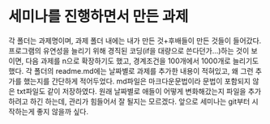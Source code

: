 # 세미나를 진행하면서 만든 과제
각 폴더는 과제명이며, 과제 폴더 내에는 내가 만든 것+후배들이 만든 것들이 들어갔다.
프로그램의 유연성을 늘리기 위해 경직된 코딩(if을 대량으로 쓴다던가...)하는 것이 보이면, 다음 과제를 n으로 확장하기도 했고, 경계조건을 100개에서 1000개로 늘리기도 했다.
각 폴더의 readme.md에는 날짜별로 과제를 추가한 내용이 적혀있고, 왜 그런 추가를 했는지를 간단하게 적어두었다. md파일은 마크다운문법이라 문법이 포함되지 않은 txt파일도 같이 저장하였다.
원래 날짜별로 애들이 어떻게 변화해갔는지 파일을 추가하려고 하긴 하는데, 관리가 힘들어서 잘 될지는 모르겠다.
앞으로 세미나는 git부터 시작하는게 좋지 않을까 싶다.